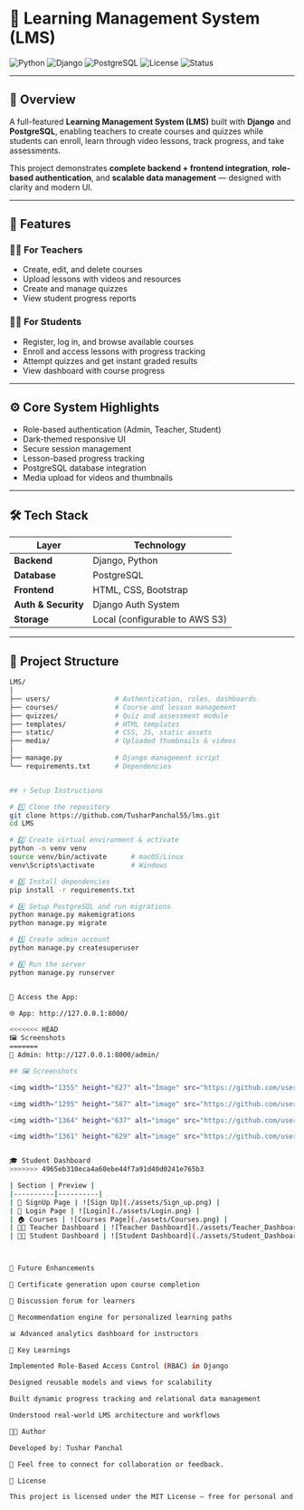 # 📘 Learning Management System (LMS)

![Python](https://img.shields.io/badge/Python-3.10-blue?logo=python)
![Django](https://img.shields.io/badge/Django-5.0-darkgreen?logo=django)
![PostgreSQL](https://img.shields.io/badge/PostgreSQL-Database-blue?logo=postgresql)
![License](https://img.shields.io/badge/License-MIT-yellow)
![Status](https://img.shields.io/badge/Project%20Phase-Completed-brightgreen)

---

## 🧩 Overview

A full-featured **Learning Management System (LMS)** built with **Django** and **PostgreSQL**, enabling teachers to create courses and quizzes while students can enroll, learn through video lessons, track progress, and take assessments.

This project demonstrates **complete backend + frontend integration**, **role-based authentication**, and **scalable data management** — designed with clarity and modern UI.

---

## 🚀 Features

### 👨‍🏫 For Teachers
- Create, edit, and delete courses  
- Upload lessons with videos and resources  
- Create and manage quizzes  
- View student progress reports  

### 👩‍🎓 For Students
- Register, log in, and browse available courses  
- Enroll and access lessons with progress tracking  
- Attempt quizzes and get instant graded results  
- View dashboard with course progress  

---

## ⚙️ Core System Highlights
- Role-based authentication (Admin, Teacher, Student)  
- Dark-themed responsive UI  
- Secure session management  
- Lesson-based progress tracking  
- PostgreSQL database integration  
- Media upload for videos and thumbnails  

---

## 🛠️ Tech Stack

| Layer | Technology |
|-------|-------------|
| **Backend** | Django, Python |
| **Database** | PostgreSQL |
| **Frontend** | HTML, CSS, Bootstrap |
| **Auth & Security** | Django Auth System |
| **Storage** | Local (configurable to AWS S3) |

---

## 📁 Project Structure

```bash
LMS/
│
├── users/                # Authentication, roles, dashboards
├── courses/              # Course and lesson management
├── quizzes/              # Quiz and assessment module
├── templates/            # HTML templates
├── static/               # CSS, JS, static assets
├── media/                # Uploaded thumbnails & videos
│
├── manage.py             # Django management script
└── requirements.txt      # Dependencies


## ⚡ Setup Instructions

# 1️⃣ Clone the repository
git clone https://github.com/TusharPanchal55/lms.git
cd LMS

# 2️⃣ Create virtual environment & activate
python -m venv venv
source venv/bin/activate      # macOS/Linux
venv\Scripts\activate         # Windows

# 3️⃣ Install dependencies
pip install -r requirements.txt

# 4️⃣ Setup PostgreSQL and run migrations
python manage.py makemigrations
python manage.py migrate

# 5️⃣ Create admin account
python manage.py createsuperuser

# 6️⃣ Run the server
python manage.py runserver


🔗 Access the App:

🌐 App: http://127.0.0.1:8000/

<<<<<<< HEAD
🖼️ Screenshots
=======
🔐 Admin: http://127.0.0.1:8000/admin/

## 🖼️ Screenshots

<img width="1355" height="627" alt="Image" src="https://github.com/user-attachments/assets/7e53b1ae-2307-45fb-a6ab-e77360d74fc0" />

<img width="1295" height="587" alt="image" src="https://github.com/user-attachments/assets/40543d45-b905-4b3b-8679-2762bfa90d39" />

<img width="1364" height="637" alt="image" src="https://github.com/user-attachments/assets/6451cb53-bdc1-4a50-94f1-e61c5f24c8b8" />

<img width="1361" height="629" alt="image" src="https://github.com/user-attachments/assets/8dd224ff-2398-47b6-870d-3aa2cb454929" />


🎓 Student Dashboard
>>>>>>> 4965eb310eca4a60ebe44f7a91d40d0241e765b3

| Section | Preview |
|----------|----------|
| 📝 SignUp Page | ![Sign Up](./assets/Sign_up.png) |
| 🔐 Login Page | ![Login](./assets/Login.png) |
| 🏠 Courses | ![Courses Page](./assets/Courses.png) |
| 👨‍🏫 Teacher Dashboard | ![Teacher Dashboard](./assets/Teacher_Dashboard.png) |
| 👩‍🎓 Student Dashboard | ![Student Dashboard](./assets/Student_Dashboard.png) |



🎯 Future Enhancements

🪪 Certificate generation upon course completion

💬 Discussion forum for learners

🤖 Recommendation engine for personalized learning paths

📊 Advanced analytics dashboard for instructors

🧠 Key Learnings

Implemented Role-Based Access Control (RBAC) in Django

Designed reusable models and views for scalability

Built dynamic progress tracking and relational data management

Understood real-world LMS architecture and workflows

🧑‍💻 Author

Developed by: Tushar Panchal

💼 Feel free to connect for collaboration or feedback.

📜 License

This project is licensed under the MIT License — free for personal and commercial use.